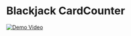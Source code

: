 # Blackjack CardCounter

[![Demo Video](https://img.youtube.com/vi/<aDibmcqx6yg&ab_channel=BraedenTurner>/0.jpg)](https://www.youtube.com/watch?v=<aDibmcqx6yg&ab_channel=BraedenTurner>)
